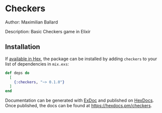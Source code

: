 # Checkers

Author: Maximilian Ballard

Description: Basic Checkers game in Elixir

## Installation

If [available in Hex](https://hex.pm/docs/publish), the package can be installed
by adding `checkers` to your list of dependencies in `mix.exs`:

```elixir
def deps do
  [
    {:checkers, "~> 0.1.0"}
  ]
end
```

Documentation can be generated with [ExDoc](https://github.com/elixir-lang/ex_doc)
and published on [HexDocs](https://hexdocs.pm). Once published, the docs can
be found at <https://hexdocs.pm/checkers>.

